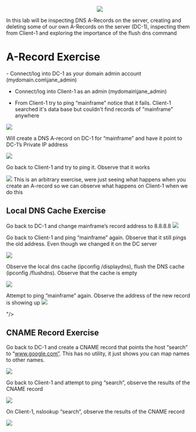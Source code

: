 <p align="center">
<img src="https://github.com/kennethmoen/Building-Intuition-For-DNS/assets/145589069/d6192fbb-d4fb-4f62-b6ed-806da21dc4ff"/>
</p>
In this lab will be inspecting DNS A-Records on the server, creating and deleting some of our own A-Records on the server (DC-1), inspecting them from Client-1 and exploring the importance of the flush dns command
</p>
<h1>A-Record Exercise</h1>
- Connect/log into DC-1 as your domain admin account (mydomain.com\jane_admin)

- Connect/log into Client-1 as an admin (mydomain\jane_admin)
  
- From Client-1 try to ping “mainframe” notice that it fails. Client-1 searched it's data base but couldn't find records of "mainframe" anywhere
  
<img src="https://github.com/kennethmoen/Building-Intuition-For-DNS/assets/145589069/1479ac8f-cf36-48ca-847d-d14e727fbdc1"/>

Will create a DNS A-record on DC-1 for “mainframe” and have it point to DC-1’s Private IP address

<img src="https://github.com/kennethmoen/Building-Intuition-For-DNS/assets/145589069/7e33f892-9774-4309-adb4-450836232014"/>

Go back to Client-1 and try to ping it. Observe that it works

<img src="https://github.com/kennethmoen/Building-Intuition-For-DNS/assets/145589069/ad5a5ec6-7c34-4c95-bec9-8a87d4fe18a1"/>
This is an arbitrary exercise, were just seeing what happens when you create an A-record so we can observe what happens on Client-1 when we do this

<img src=""/>
<img src=""/>

</p>
<h2>Local DNS Cache Exercise</h2>
Go back to DC-1 and change mainframe’s record address to 8.8.8.8

<img src="https://github.com/kennethmoen/Building-Intuition-For-DNS/assets/145589069/e5d0c3ee-95c5-4804-9257-a8b1ea13efa6"/>

Go back to Client-1 and ping “mainframe” again. Observe that it still pings the old address. Even though we changed it on the DC server

<img src="https://github.com/kennethmoen/Building-Intuition-For-DNS/assets/145589069/9b3924f2-f4c3-4619-8440-178a38158521"/>

Observe the local dns cache (ipconfig /displaydns), flush the DNS cache (ipconfig /flushdns). Observe that the cache is empty

<img src="https://github.com/kennethmoen/Building-Intuition-For-DNS/assets/145589069/f2a44e48-7080-4b11-b444-9d2c1c22e3ed"/>

Attempt to ping “mainframe” again. Observe the address of the new record is showing up
<img src="https://github.com/kennethmoen/Building-Intuition-For-DNS/assets/145589069/2cdc6012-89b7-4eed-abe9-71a712fe1ad3"/>

"/>
</p>

</p>
<h2>CNAME Record Exercise</h2>

Go back to DC-1 and create a CNAME record that points the host “search” to “www.google.com”. This has no utility, it just shows you can map names to other names.

<img src="https://github.com/kennethmoen/Building-Intuition-For-DNS/assets/145589069/186d82c8-9429-4f90-9764-d4847c5f416c"/>

Go back to Client-1 and attempt to ping “search”, observe the results of the CNAME record

<img src="https://github.com/kennethmoen/Building-Intuition-For-DNS/assets/145589069/896af084-231d-423d-8b9c-914648dbaa33"/>

On Client-1, nslookup “search”, observe the results of the CNAME record

<img src="https://github.com/kennethmoen/Building-Intuition-For-DNS/assets/145589069/d24ab658-3659-48c5-931c-9510d0a513cd"/>
</p>
